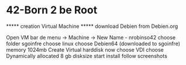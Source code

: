 # 42-Born 2 be Root

***** creation Virtual Machine *****
download Debien from Debien.org

Open VM
bar de menu -> Machine -> New
Name - nrobinso42
choose folder sgoinfre
choose linux
choose Debien64 (downloaded to sgoinfre)
memory 1024mb
Create Virtual harddisk now
choose VDI
choose Dynamically allocated
8 gb disksize
start
install
follow screenshots



